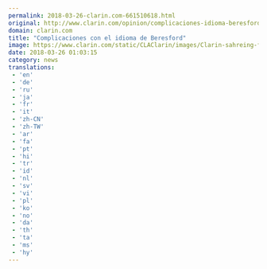```yaml
---
permalink: 2018-03-26-clarin.com-661510618.html
original: http://www.clarin.com/opinion/complicaciones-idioma-beresford_0_HkIJVaH5z.html
domain: clarin.com
title: "Complicaciones con el idioma de Beresford"
image: https://www.clarin.com/static/CLAClarin/images/Clarin-sahreing-fbk.jpg
date: 2018-03-26 01:03:15
category: news
translations: 
 - 'en'
 - 'de'
 - 'ru'
 - 'ja'
 - 'fr'
 - 'it'
 - 'zh-CN'
 - 'zh-TW'
 - 'ar'
 - 'fa'
 - 'pt'
 - 'hi'
 - 'tr'
 - 'id'
 - 'nl'
 - 'sv'
 - 'vi'
 - 'pl'
 - 'ko'
 - 'no'
 - 'da'
 - 'th'
 - 'ta'
 - 'ms'
 - 'hy'
---
```


